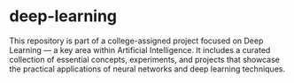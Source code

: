 # deep-learning
This repository is part of a college-assigned project focused on Deep Learning — a key area within Artificial Intelligence. It includes a curated collection of essential concepts, experiments, and projects that showcase the practical applications of neural networks and deep learning techniques.
